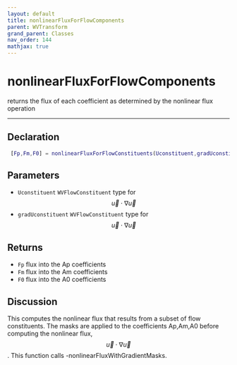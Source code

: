 ```yaml
---
layout: default
title: nonlinearFluxForFlowComponents
parent: WVTransform
grand_parent: Classes
nav_order: 144
mathjax: true
---
```


#  nonlinearFluxForFlowComponents

returns the flux of each coefficient as determined by the nonlinear flux operation


---

## Declaration
```matlab
 [Fp,Fm,F0] = nonlinearFluxForFlowConstituents(Uconstituent,gradUconstituent)
```
## Parameters
+ `Uconstituent`  `WVFlowConstituent` type for $$\vec{u} \cdot \nabla \vec{u}$$
+ `gradUconstituent`  `WVFlowConstituent` type for $$\vec{u} \cdot \nabla \vec{u}$$

## Returns
+ `Fp`  flux into the Ap coefficients
+ `Fm`  flux into the Am coefficients
+ `F0`  flux into the A0 coefficients

## Discussion

  This computes the nonlinear flux that results from a subset of flow
  constituents. The masks are applied to the coefficients Ap,Am,A0 before
  computing the nonlinear flux, $$\vec{u} \cdot \nabla \vec{u}$$. This
  function calls -nonlinearFluxWithGradientMasks.
 
              

